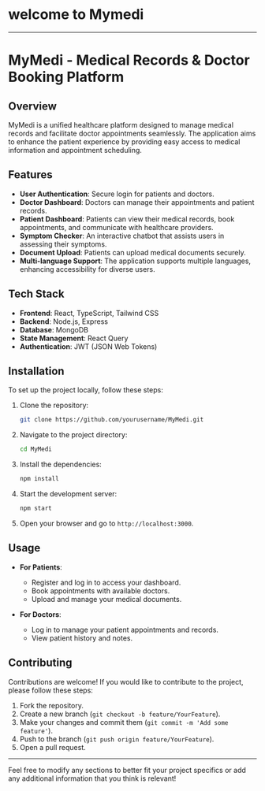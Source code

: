 # welcome to Mymedi 

---

# MyMedi - Medical Records & Doctor Booking Platform

## Overview
MyMedi is a unified healthcare platform designed to manage medical records and facilitate doctor appointments seamlessly. The application aims to enhance the patient experience by providing easy access to medical information and appointment scheduling.

## Features
- **User  Authentication**: Secure login for patients and doctors.
- **Doctor Dashboard**: Doctors can manage their appointments and patient records.
- **Patient Dashboard**: Patients can view their medical records, book appointments, and communicate with healthcare providers.
- **Symptom Checker**: An interactive chatbot that assists users in assessing their symptoms.
- **Document Upload**: Patients can upload medical documents securely.
- **Multi-language Support**: The application supports multiple languages, enhancing accessibility for diverse users.

## Tech Stack
- **Frontend**: React, TypeScript, Tailwind CSS
- **Backend**: Node.js, Express
- **Database**: MongoDB
- **State Management**: React Query
- **Authentication**: JWT (JSON Web Tokens)

## Installation
To set up the project locally, follow these steps:

1. Clone the repository:
   ```bash
   git clone https://github.com/yourusername/MyMedi.git
   ```

2. Navigate to the project directory:
   ```bash
   cd MyMedi
   ```

3. Install the dependencies:
   ```bash
   npm install
   ```

4. Start the development server:
   ```bash
   npm start
   ```

5. Open your browser and go to `http://localhost:3000`.

## Usage
- **For Patients**: 
  - Register and log in to access your dashboard.
  - Book appointments with available doctors.
  - Upload and manage your medical documents.
  
- **For Doctors**: 
  - Log in to manage your patient appointments and records.
  - View patient history and notes.

## Contributing
Contributions are welcome! If you would like to contribute to the project, please follow these steps:
1. Fork the repository.
2. Create a new branch (`git checkout -b feature/YourFeature`).
3. Make your changes and commit them (`git commit -m 'Add some feature'`).
4. Push to the branch (`git push origin feature/YourFeature`).
5. Open a pull request.


---

Feel free to modify any sections to better fit your project specifics or add any additional information that you think is relevant!
